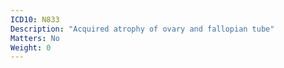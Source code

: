 ```yaml
---
ICD10: N833
Description: "Acquired atrophy of ovary and fallopian tube"
Matters: No
Weight: 0
---
```


